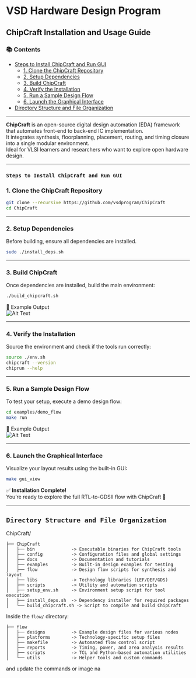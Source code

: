 # VSD Hardware Design Program  

## ChipCraft Installation and Usage Guide  

### 📚 Contents

  - [Steps to Install ChipCraft and Run GUI](#steps-to-install-chipcraft-and-run-gui)
    - [1. Clone the ChipCraft Repository](#1-clone-the-chipcraft-repository)
    - [2. Setup Dependencies](#2-setup-dependencies)
    - [3. Build ChipCraft](#3-build-chipcraft)
    - [4. Verify the Installation](#4-verify-the-installation)
    - [5. Run a Sample Design Flow](#5-run-a-sample-design-flow)
    - [6. Launch the Graphical Interface](#6-launch-the-graphical-interface)
  - [Directory Structure and File Organization](#directory-structure-and-file-organization)

---

**ChipCraft** is an open-source digital design automation (EDA) framework that automates front-end to back-end IC implementation.  
It integrates synthesis, floorplanning, placement, routing, and timing closure into a single modular environment.  
Ideal for VLSI learners and researchers who want to explore open hardware design.

---

### `Steps to Install ChipCraft and Run GUI`

### 1. Clone the ChipCraft Repository

```bash
git clone --recursive https://github.com/vsdprogram/ChipCraft
cd ChipCraft
```

---

### 2. Setup Dependencies

Before building, ensure all dependencies are installed.

```bash
sudo ./install_deps.sh
```

---

### 3. Build ChipCraft

Once dependencies are installed, build the main environment:

```bash
./build_chipcraft.sh
```

📸 Example Output  
![Alt Text](Images/setup_step2.jpg)

---

### 4. Verify the Installation

Source the environment and check if the tools run correctly:

```bash
source ./env.sh
chipcraft --version  
chiprun --help
```



---

### 5. Run a Sample Design Flow

To test your setup, execute a demo design flow:

```bash
cd examples/demo_flow
make run
```

📸 Example Output  
![Alt Text](Images/setup_step4.jpg)

---

### 6. Launch the Graphical Interface

Visualize your layout results using the built-in GUI:

```bash
make gui_view
```


✅ **Installation Complete!**  
You’re ready to explore the full RTL-to-GDSII flow with ChipCraft 🚀  

---

## `Directory Structure and File Organization`

ChipCraft/

```plaintext
├── ChipCraft
│   ├── bin              -> Executable binaries for ChipCraft tools
│   ├── config           -> Configuration files and global settings
│   ├── docs             -> Documentation and tutorials
│   ├── examples         -> Built-in design examples for testing
│   ├── flow             -> Design flow scripts for synthesis and layout
│   ├── libs             -> Technology libraries (LEF/DEF/GDS)
│   ├── scripts          -> Utility and automation scripts
│   ├── setup_env.sh     -> Environment setup script for tool execution
│   ├── install_deps.sh  -> Dependency installer for required packages
│   └── build_chipcraft.sh -> Script to compile and build ChipCraft
```

Inside the `flow/` directory:

```plaintext
├── flow
│   ├── designs          -> Example design files for various nodes
│   ├── platforms        -> Technology-specific setup files
│   ├── makefile         -> Automated flow control script
│   ├── reports          -> Timing, power, and area analysis results
│   ├── scripts          -> TCL and Python-based automation utilities
│   └── utils            -> Helper tools and custom commands
```
and update the commands or image na
